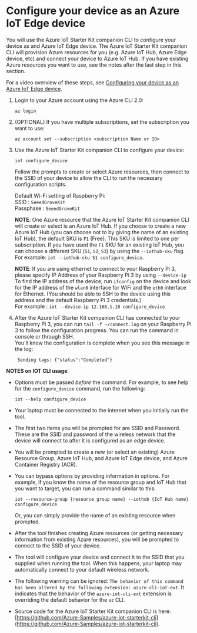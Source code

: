 # Configure your device as an Azure IoT Edge device

You will use the Azure IoT Starter Kit companion CLI to configure your device as and Azure IoT Edge device. The Azure IoT Starter Kit companion CLI will provision Azure resources for you (e.g. Azure IoT Hub, Azure Edge device, etc) and connect your device to Azure IoT Hub. If you have existing Azure resources you want to use, see the notes after the last step in this section.

For a video overview of these steps, see [Configuring your device as an Azure IoT Edge device](https://iotcompanionapp.blob.core.windows.net/videos/configure-device.mp4).

1. Login to your Azure account using the Azure CLI 2.0:

    `az login`

1. (OPTIONAL) If you have multiple subscriptions, set the subscription you want to use:

    `az account set --subscription <subscription Name or ID>`

1. Use the Azure IoT Starter Kit companion CLI to configure your device:

    `iot configure_device`

    Follow the prompts to create or select Azure resources, then connect to the SSID of your device to allow the CLI to run the necessary configuration scripts.

    Default Wi-Fi setting of Raspberry Pi:  
    SSID : `SeeedGroveKit`      
    Passphase : `SeeedGroveKit`  

    **NOTE**: One Azure resource that the Azure IoT Starter Kit companion CLI will create or select is an Azure IoT Hub. If you choose to create a new Azure IoT Hub (you can choose not to by giving the name of an existing IoT Hub), the default SKU is `F1` (Free). This SKU is limited to one per subscription. If you have used the `F1` SKU for an existing IoT Hub, you can choose a different SKU (`S1`, `S2`, `S3`) by using the `--iothub-sku` flag. For example: `iot --iothub-sku S1 configure_device`.

    **NOTE**: If you are using ethernet to connect to your Raspberry Pi 3, please specify IP Address of your Raspberry Pi 3 by using `--device-ip`
    To find the IP address of the device, run `ifconfig` on the device and look for the IP address of the `wlan0` interface for WiFi and the `eth0` interface for Ethernet. (You should be able to SSH to the device using this address and the default Raspberry Pi 3 credentials.)  
    For example : `iot --device-ip 12.168.1.10 configure_device`  

1. After the Azure IoT Starter Kit companion CLI has connected to your Raspberry Pi 3, you can run `tail -f ~/connect.log` on your Raspberry Pi 3 to follow the configuration progress.  You can run the command in console or through SSH.    
You'll know the configuration is complete when you see this message in the log:

        Sending tags: {"status":"Completed"}

**NOTES on IOT CLI usage**:

- Options must be passed *before* the command. For example, to see help for the `configure_device` command, run the following:

    `iot --help configure_device`

- Your laptop must be connected to the internet when you initially run the tool.
- The first two items you will be prompted for are SSID and Password. These are the SSID and password of the wireless network that the device will connect to after it is configured as an edge device.  

- You will be prompted to create a new (or select an existing) Azure Resource Group, Azure IoT Hub, and Azure IoT Edge device, and Azure Container Registry (ACR).
- You can bypass options by providing information in options. For example, if you know the name of the resource group and IoT Hub that you want to target, you can run a command similar to this:

    `iot --resource-group {resource group name} --iothub {IoT Hub name} configure_device`

    Or, you can simply provide the name of an existing resource when prompted.

- After the tool finishes creating Azure resources (or getting necessary information from existing Azure resources), you will be prompted to connect to the SSID of your device.
- The tool will configure your device and connect it to the SSID that you supplied when running the tool. When this happens, your laptop may automatically connect to your default wireless network.  

- The following warning can be ignored: `The behavior of this command has been altered by the following extension: azure-cli-iot-ext`. It indicates that the behavior of the `azure-iot-cli-ext` extension is overriding the default behavior for the `az` CLI.
- Source code for the Azure IoT Starter Kit companion CLI is here: [https://github.com/Azure-Samples/azure-iot-starterkit-cli](https://github.com/Azure-Samples/azure-iot-starterkit-cli).